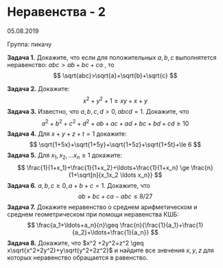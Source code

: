 # Неравенства - 2

05.08.2019

Группа: пикачу

**Задача 1.** Докажите, что если для положительных $a,b,c$ выполнятется неравенство: 
$abc>ab+bc+ca$
, то 
$$
\sqrt{abc}>\sqrt{a}+\sqrt{b}+\sqrt{c}
$$

**Задача 2.** Докажите:
$$
x^2 + y^2 +1 \geq xy + x + y
$$
**Задача 3.** Известно, что $a,b,c,d > 0, abcd = 1$. Докажите, что 
$$
a^2 + b^2 + c^2 + d^2 + ab + ac + ad +bc +bd +cd \geq 10
$$
**Задача 4.** Для $x +y+z+t=1$ докажите: 
$$
\sqrt{1+5x}+\sqrt{1+5y}+\sqrt{1+5z}+\sqrt{1+5t}+\le 6
$$
**Задача 5.** Для $x_1,x_2, \ldots x_n \ge 1$ докажите:
$$
\frac{1}{1+x_1}+\frac{1}{1+x_2}+\ldots+\frac{1}{1+x_n} \ge \frac{n}{1+\sqrt[n]{x_1x_2 \ldots x_n}}
$$
**Задача 6.** $a,b,c \geq 0, a+b+c = 1.$ Докажите, что 
$$
ab +bc + ca - abc \leq 8/27
$$
**Задача 7.** Докажите неравенство о среднем арифметическом и среднем геометрическом при помощи неравенства КШБ:
$$
\frac{a_1+\ldots+a_n}{n}\geq \frac{n}{\frac{1}{a_1}+\frac{1}{a_2}+\ldots+\frac{1}{a_n}}
$$
**Задача 8.** Докажите, что $x^2 +2y^2+z^2 \geq x\sqrt{x^2+2y^2}+y\sqrt{y^2+2z^2}$ и найдите все знвчения $x,y,z$ для которых неравенство обращается в равенство.